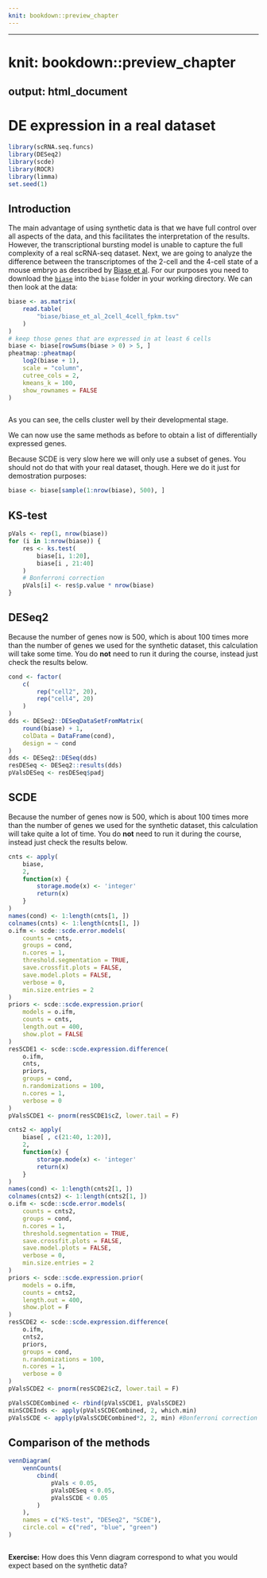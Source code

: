```yaml
---
knit: bookdown::preview_chapter
---
```


---
# knit: bookdown::preview_chapter
output: html_document
---

# DE expression in a real dataset



```r
library(scRNA.seq.funcs)
library(DESeq2)
library(scde)
library(ROCR)
library(limma)
set.seed(1)
```

## Introduction

The main advantage of using synthetic data is that we have full
control over all aspects of the data, and this facilitates the
interpretation of the results. However, the transcriptional bursting
model is unable to capture the full complexity of a real scRNA-seq
dataset. Next, we are going to analyze the difference between the
transcriptomes of the 2-cell and the 4-cell state of a mouse embryo as
described by [Biase et al](http://genome.cshlp.org/content/24/11/1787.short). For our purposes you need to download the [`biase`](http://hemberg-lab.github.io/scRNA.seq.course/biase/biase.txt) into the `biase` folder in your working directory. We can then look at the data:

```r
biase <- as.matrix(
    read.table(
        "biase/biase_et_al_2cell_4cell_fpkm.tsv"
    )
)
# keep those genes that are expressed in at least 6 cells
biase <- biase[rowSums(biase > 0) > 5, ]
pheatmap::pheatmap(
    log2(biase + 1),
    scale = "column",
    cutree_cols = 2,
    kmeans_k = 100,
    show_rownames = FALSE
)
```

<img src="19-de-real_files/figure-html/de-real-biase-fpkm-1.png" title="" alt="" style="display: block; margin: auto;" />

As you can see, the cells cluster well by their developmental stage.

We can now use the same methods as before to obtain a list of
differentially expressed genes.

Because SCDE is very slow here we will only use a subset of genes. You should not do that with your real dataset, though. Here we do it just for demostration purposes:

```r
biase <- biase[sample(1:nrow(biase), 500), ]
```

## KS-test


```r
pVals <- rep(1, nrow(biase))
for (i in 1:nrow(biase)) {
    res <- ks.test(
        biase[i, 1:20],
        biase[i , 21:40]
    )
    # Bonferroni correction
    pVals[i] <- res$p.value * nrow(biase)
}
```

## DESeq2

Because the number of genes now is 500, which is about 100 times more than the number of genes we used for the synthetic dataset, this calculation will take some time. You do __not__ need to run it during the course, instead just check the results below.


```r
cond <- factor(
    c(
        rep("cell2", 20),
        rep("cell4", 20)
    )
)
dds <- DESeq2::DESeqDataSetFromMatrix(
    round(biase) + 1,
    colData = DataFrame(cond),
    design = ~ cond
)
dds <- DESeq2::DESeq(dds)
resDESeq <- DESeq2::results(dds)
pValsDESeq <- resDESeq$padj
```

## SCDE

Because the number of genes now is 500, which is about 100 times more than the number of genes we used for the synthetic dataset, this calculation will take quite a lot of time. You do __not__ need to run it during the course, instead just check the results below.


```r
cnts <- apply(
    biase,
    2,
    function(x) {
        storage.mode(x) <- 'integer'
        return(x)
    }
)
names(cond) <- 1:length(cnts[1, ])
colnames(cnts) <- 1:length(cnts[1, ]) 
o.ifm <- scde::scde.error.models(
    counts = cnts,
    groups = cond,
    n.cores = 1,
    threshold.segmentation = TRUE,
    save.crossfit.plots = FALSE,
    save.model.plots = FALSE,
    verbose = 0,
    min.size.entries = 2
)
priors <- scde::scde.expression.prior(
    models = o.ifm,
    counts = cnts,
    length.out = 400,
    show.plot = FALSE
)
resSCDE1 <- scde::scde.expression.difference(
    o.ifm,
    cnts,
    priors,
    groups = cond,
    n.randomizations = 100,
    n.cores = 1,
    verbose = 0
)
pValsSCDE1 <- pnorm(resSCDE1$cZ, lower.tail = F)

cnts2 <- apply(
    biase[ , c(21:40, 1:20)],
    2,
    function(x) {
        storage.mode(x) <- 'integer'
        return(x)
    }
)
names(cond) <- 1:length(cnts2[1, ])
colnames(cnts2) <- 1:length(cnts2[1, ]) 
o.ifm <- scde::scde.error.models(
    counts = cnts2,
    groups = cond,
    n.cores = 1,
    threshold.segmentation = TRUE,
    save.crossfit.plots = FALSE,
    save.model.plots = FALSE,
    verbose = 0,
    min.size.entries = 2
)
priors <- scde::scde.expression.prior(
    models = o.ifm,
    counts = cnts2,
    length.out = 400,
    show.plot = F
)
resSCDE2 <- scde::scde.expression.difference(
    o.ifm,
    cnts2,
    priors,
    groups = cond,
    n.randomizations = 100,
    n.cores = 1,
    verbose = 0
)
pValsSCDE2 <- pnorm(resSCDE2$cZ, lower.tail = F) 

pValsSCDECombined <- rbind(pValsSCDE1, pValsSCDE2)
minSCDEInds <- apply(pValsSCDECombined, 2, which.min)
pValsSCDE <- apply(pValsSCDECombined*2, 2, min) #Bonferroni correction
```

## Comparison of the methods

```r
vennDiagram(
    vennCounts(
        cbind(
            pVals < 0.05,
            pValsDESeq < 0.05,
            pValsSCDE < 0.05
        )
    ),
    names = c("KS-test", "DESeq2", "SCDE"),
    circle.col = c("red", "blue", "green")
)
```

<img src="19-de-real_files/figure-html/de-real-comparison-1.png" title="" alt="" style="display: block; margin: auto;" />

__Exercise:__ How does this Venn diagram correspond to what you would expect based on the synthetic data? 
